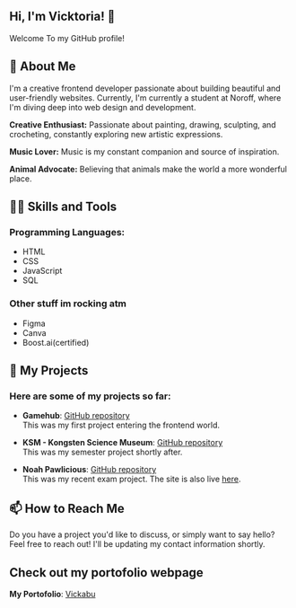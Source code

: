 ## Hi, I'm Vicktoria! 👋
Welcome To my GitHub profile! 

## 🌱 About Me
I'm a creative frontend developer passionate about building beautiful and user-friendly websites.
Currently, I'm currently a student at Noroff, where I'm diving deep into web design and development.

**Creative Enthusiast:**
Passionate about painting, drawing, sculpting, and crocheting, constantly exploring new artistic expressions.

**Music Lover:**
Music is my constant companion and source of inspiration.

**Animal Advocate:**
Believing that animals make the world a more wonderful place.




## 🧑‍💻 Skills and Tools

### Programming Languages:
 - HTML
 - CSS
 - JavaScript
 - SQL

### Other stuff im rocking atm
  - Figma
  - Canva
  - Boost.ai(certified)
 



## 🔭 My Projects
### Here are some of my projects so far:

- **Gamehub**: [GitHub repository](https://github.com/NoroffFEU/html-css-course-assignment-Vickabu)  
  This was my first project entering the frontend world.

- **KSM - Kongsten Science Museum**: [GitHub repository](https://github.com/Vickabu/Semester-Project-1)  
  This was my semester project shortly after.

- **Noah Pawlicious**: [GitHub repository](https://github.com/NoroffFEU/FED1-PE1-Vickabu)  
  This was my recent exam project. The site is also live [here](https://norofffeu.github.io/FED1-PE1-Vickabu/index.html).


## 📫 How to Reach Me
   Do you have a project you'd like to discuss, or simply want to say hello? Feel free to reach out! I'll be updating my contact information shortly.

## Check out my portofolio webpage
**My Portofolio**: [Vickabu](https://vickabu.github.io/portfolio/)  

<!--
**Vickabu/vickabu** is a ✨ _special_ ✨ repository because its `README.md` (this file) appears on your GitHub profile.

Here are some ideas to get you started:

- 🔭 I’m currently working on ...
- 🌱 I’m currently learning ...
- 👯 I’m looking to collaborate on ...
- 🤔 I’m looking for help with ...
- 💬 Ask me about ...
- 📫 How to reach me: ...
- 😄 Pronouns: ...
- ⚡ Fun fact: ...
-->

